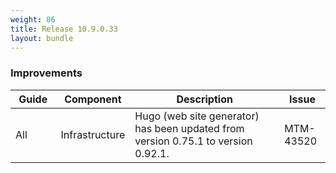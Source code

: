 ```yaml
---
weight: 86
title: Release 10.9.0.33
layout: bundle
---
```


### Improvements

<table ><colgroup>
<col style="width: 15%;"><col style="width: 15%;"><col style="width: 55%;"><col style="width: 15%;"></colgroup>
<thead><tr>
<th>
Guide</th>
<th>
Component</th>
<th>
Description</th>
<th>
Issue</th>
</tr>
</thead><tbody>

<tr>
<td>
All</td>
<td>
Infrastructure</td>
<td> Hugo (web site generator) has been updated from version 0.75.1 to version 0.92.1.</td>
<td>
MTM-43520</td>
</tr>

</tbody></table>
